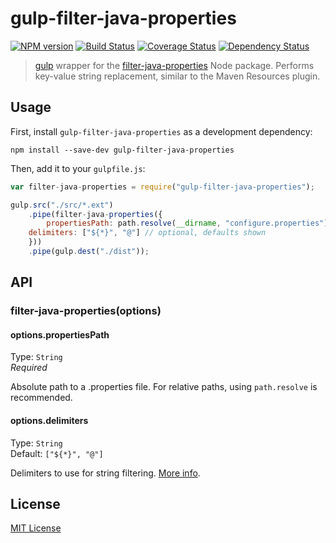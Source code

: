 # gulp-filter-java-properties
[![NPM version][npm-image]][npm-url] [![Build Status][travis-image]][travis-url]  [![Coverage Status][coveralls-image]][coveralls-url] [![Dependency Status][depstat-image]][depstat-url]

> [gulp](https://github.com/wearefractal/gulp) wrapper for the [filter-java-properties](https://github.com/samolsen/node-filter-java-properties) Node package. Performs key-value string replacement, similar to the Maven Resources plugin.

## Usage

First, install `gulp-filter-java-properties` as a development dependency:

```shell
npm install --save-dev gulp-filter-java-properties
```

Then, add it to your `gulpfile.js`:

```javascript
var filter-java-properties = require("gulp-filter-java-properties");

gulp.src("./src/*.ext")
	.pipe(filter-java-properties({
		propertiesPath: path.resolve(__dirname, "configure.properties"),
    delimiters: ["${*}", "@"] // optional, defaults shown
	}))
	.pipe(gulp.dest("./dist"));
```

## API

### filter-java-properties(options)

#### options.propertiesPath
Type: `String`  
*Required*

Absolute path to a .properties file. For relative paths, using `path.resolve` is recommended.

#### options.delimiters
Type: `String`  
Default: `["${*}", "@"]`

Delimiters to use for string filtering. [More info](https://github.com/samolsen/node-filter-java-properties/blob/master/docs/javascript-api.md#filter-delimiters).



## License

[MIT License](http://en.wikipedia.org/wiki/MIT_License)

[npm-url]: https://npmjs.org/package/gulp-filter-java-properties
[npm-image]: https://badge.fury.io/js/gulp-filter-java-properties.png

[travis-url]: http://travis-ci.org/samolsen/gulp-filter-java-properties
[travis-image]: https://secure.travis-ci.org/samolsen/gulp-filter-java-properties.png?branch=master

[coveralls-url]: https://coveralls.io/r/samolsen/gulp-filter-java-properties
[coveralls-image]: https://coveralls.io/repos/samolsen/gulp-filter-java-properties/badge.png

[depstat-url]: https://david-dm.org/samolsen/gulp-filter-java-properties
[depstat-image]: https://david-dm.org/samolsen/gulp-filter-java-properties.png
